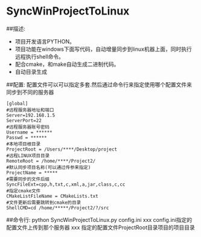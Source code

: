 SyncWinProjectToLinux
====
##描述:
- 项目开发语言PYTHON。
- 项目功能在windows下面写代码，自动增量同步到linux机器上面，同时执行远程执行shell命令。
- 配合cmake，和make自动生成二进制代码。
- 自动目录生成

##配置:
  配置文件可以可以指定多套.然后通过命令行来指定使用哪个配置文件来同步到不同的服务器
```
[global]
#远程服务器地址和端口
Server=192.168.1.5
ServerPort=22
#远程服务器账号密码
Username = ******
Passwd = ******
#本地项目根目录
ProjectRoot = /Users/****/Desktop/project
#远程LINUX项目目录
RemoteRoot = /home/****/Project2/
#默认同步项目名称(可以通过传参来指定)
ProjectName = *****
#需要同步的文件后缀
SyncFileExt=cpp,h,txt,c,xml,a,jar,class,c,cc
#指定cmake文件
CMakeListFileName = CMakeLists.txt
#文件更新后需要跳转到cmake的目录
ShellCMD=cd /home/*****/Project2/?/src
```

##命令行:
python SyncWinProjectToLinux.py config.ini xxx
config.ini指定的配置文件上传到那个服务器
xxx 指定的配置文件ProjectRoot目录项目的项目目录
